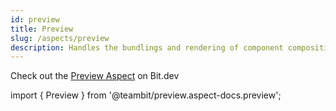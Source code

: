 ```yaml
---
id: preview
title: Preview
slug: /aspects/preview
description: Handles the bundlings and rendering of component compositions and documentations
---
```


Check out the [Preview Aspect](https://bit.dev/teambit/preview/preview) on Bit.dev

import { Preview } from '@teambit/preview.aspect-docs.preview';

<Preview />
